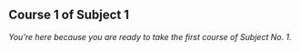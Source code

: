 <h2>Course 1 of Subject 1</h2>

_You’re here because you are ready to take the first course of Subject No. 1._

<span></span>
